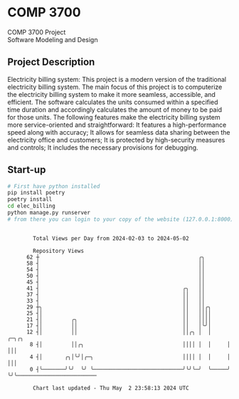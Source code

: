 # COMP 3700
COMP 3700 Project  
Software Modeling and Design
## Project Description
Electricity billing system: This project is a modern version of the traditional electricity billing system. The main focus of this project is to computerize the electricity billing system to make it more seamless, accessible, and efficient. The software calculates the units consumed within a specified time duration and accordingly calculates the amount of money to be paid for those units. The following features make the electricity billing system more service-oriented and straightforward: It features a high-performance speed along with accuracy; It allows for seamless data sharing between the electricity office and customers; It is protected by high-security measures and controls; It includes the necessary provisions for debugging.

## Start-up
```bash
# First have python installed
pip install poetry
poetry install
cd elec_billing
python manage.py runserver
# from there you can login to your copy of the website (127.0.0.1:8000), default creds are admin/admin
```

```

        Total Views per Day from 2024-02-03 to 2024-05-02

        Repository Views
      62 ┼                                                  ╭╮
      58 ┤                                                  ││
      54 ┤                                                  ││
      50 ┤                                                  ││
      45 ┤                                                  ││
      41 ┤                                             ╭╮   ││
      37 ┤                                             ││   ││
      33 ┤                                             ││   ││
      29 ┼╮                                            ││   ││╭╮
      25 ┤│                                            ││   ││││
      21 ┤│         ╭╮                                 ││   ││││
      17 ┤│         ││                                 ││   │╰╯│
      12 ┤│         ││                                 ││╭╮ │  │     ╭─╮╭╮
       8 ┤│         ││╭╮                               ││││ │  │     │ │││
       4 ┤│       ╭╮│╰╯│╭─╮                            ││││ │  │     │ │││
       0 ┤╰───────╯╰╯  ╰╯ ╰────────────────────────────╯╰╯╰─╯  ╰─────╯ ╰╯╰─────────────────────────

        Chart last updated - Thu May  2 23:58:13 2024 UTC
        
```
